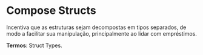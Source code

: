 
# Compose Structs

Incentiva que as estruturas sejam decompostas em tipos separados, de modo a facilitar sua manipulação, principalmente ao lidar com empréstimos.

**Termos**: Struct Types.


